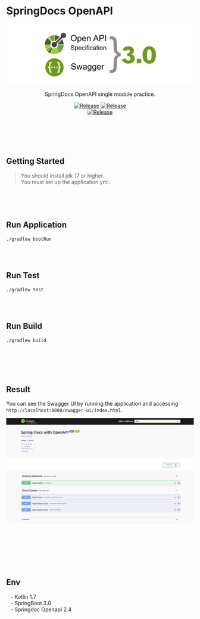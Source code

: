 # SpringDocs OpenAPI


![images](resource/images/logo.png)


<div align="center">

SpringDocs OpenAPI single module practice.

[![Release](https://img.shields.io/badge/-%20🍃_Spring_Framework-brightgreen)](https://github.com/spring-projects/spring-framework)
[![Release](https://img.shields.io/badge/-📚_Docs-green)](https://springdoc.org/) <br/>
[![Release](https://img.shields.io/badge/-%20Springdoc_Openapi_Github-gray)](https://github.com/springdoc/springdoc-openapi)

</div>

<br/><br/><br/><br/>

## Getting Started

> You should install jdk 17 or higher. <br/>
> You must set up the application.yml.

<br/><br/><br/>

## Run Application

````text
./gradlew bootRun
````

<br/><br/>

## Run Test

````text
./gradlew test
````

<br/><br/>

## Run Build

````text
./gradlew build
````

<br/><br/><br/><br/>

## Result

You can see the Swagger UI by running the application and accessing `http://localhost:8080/swagger-ui/index.html`.


![image](resource/images/result.png)

<br/><br/><br/><br/><br/><br/>

## Env

&nbsp;&nbsp; - Kotlin 1.7  <br/>
&nbsp;&nbsp; - SpringBoot 3.0 <br/> 
&nbsp;&nbsp; - Springdoc Openapi 2.4

<br/>

